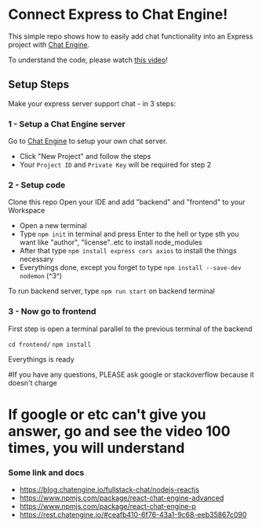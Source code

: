 # Connect Express to Chat Engine!

This simple repo shows how to easily add chat functionality into an Express project with [Chat Engine](https://chatengine.io).

To understand the code, please watch [this video]()!

## Setup Steps

Make your express server support chat - in 3 steps:

### 1 - Setup a Chat Engine server

Go to [Chat Engine](https://chatengine.io) to setup your own chat server.

- Click "New Project" and follow the steps
- Your `Project ID` and `Private Key` will be required for step 2

### 2 - Setup code

Clone this repo
Open your IDE and add "backend" and "frontend" to your Workspace
- Open a new terminal
- Type ```npm init``` in terminal and press Enter to the hell or type sth you want like "author", "license"..etc to install node_modules
- After that type ```npm install express cors axios``` to install the things necessary
- Everythings done, except you forget to type ```npm install --save-dev nodemon``` (^3^)

To run backend server, type ```npm run start``` on backend terminal

### 3 - Now go to frontend
First step is open a terminal parallel to the previous terminal of the backend

```cd frontend/```
```npm install```

Everythings is ready


#If you have any questions, PLEASE ask google or stackoverflow because it doesn't charge
# If google or etc can't give you answer, go and see the video 100 times, you will understand

### Some link and docs 

- https://blog.chatengine.io/fullstack-chat/nodejs-reactjs
- https://www.npmjs.com/package/react-chat-engine-advanced
- https://www.npmjs.com/package/react-chat-engine-p
- https://rest.chatengine.io/#ceafb410-6f76-43a1-9c68-eeb35867c090



